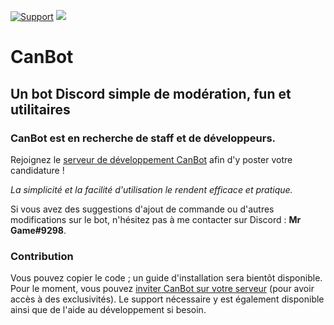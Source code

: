 [![Support](https://discordapp.com/api/guilds/504423809126760448/widget.png?style=shield)](https://discordapp.com/invite/GungVQZ) [<img src="https://img.shields.io/badge/discord-js-yellow.svg">](https://github.com/discordjs/discord.js)
# CanBot

## Un bot Discord simple de modération, fun et utilitaires

### CanBot est en recherche de staff et de développeurs.
Rejoignez le [serveur de développement CanBot](https://invite.gg/canbotsupport) afin d'y poster votre candidature !

*La simplicité et la facilité d'utilisation le rendent efficace et pratique.*

Si vous avez des suggestions d'ajout de commande ou d'autres modifications sur le bot, n'hésitez pas à me contacter sur Discord : **Mr Game#9298**.

### Contribution

Vous pouvez copier le code ; un guide d'installation sera bientôt disponible. 
Pour le moment, vous pouvez [inviter CanBot sur votre serveur](https://bit.ly/canbot-invite) (pour avoir accès à des exclusivités). Le support nécessaire y est également disponible ainsi que de l'aide au développement si besoin.
